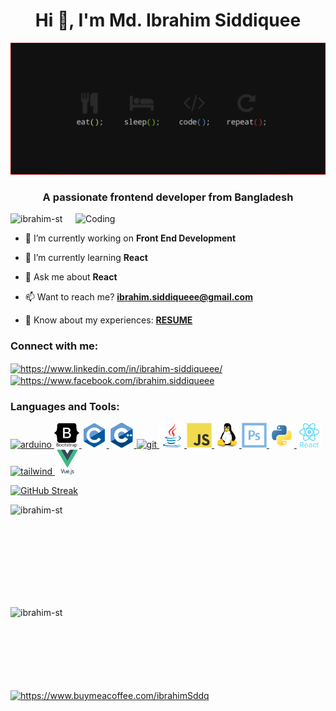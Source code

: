 <!-- ![MasterHead](https://miro.medium.com/max/720/0*7Q3yvSIv_t0ioJ-Z.gif)  -->
<h1 align="center">Hi 👋, I'm Md. Ibrahim Siddiquee</h1>
<img  alt="Coding" src="banner.png" >

<h3 align="center">A passionate frontend developer from Bangladesh</h3>
<img align="right" alt="Coding" width="400" src="https://camo.githubusercontent.com/8bf6f6d78abc81fcf9c49f10649423e73ea44bc248e83aaae8759d401c829a84/68747470733a2f2f70687973696373677572756b756c2e66696c65732e776f726470726573732e636f6d2f323031392f30322f6368617261637465722d312e676966" >

<p align="left"> <img src="https://komarev.com/ghpvc/?username=ibrahim-st&label=Profile%20views&color=0e75b6&style=flat" alt="ibrahim-st" /> </p>

- 🔭 I’m currently working on **Front End Development**

- 🌱 I’m currently learning **React**

- 💬 Ask me about **React**

- 📫 Want to reach me?  **ibrahim.siddiqueee@gmail.com**

- 📄 Know about my experiences: <a href="https://drive.google.com/file/d/15mS94G-26LI7ReKp4JM2PWOSIgarfLbW/view?usp=sharing](https://drive.google.com/file/d/15mS94G-26LI7ReKp4JM2PWOSIgarfLbW/view?usp=sharing">**RESUME**</a> 

<h3 align="left">Connect with me:</h3>
<p align="left">
<a href="https://linkedin.com/in/https://www.linkedin.com/in/ibrahim-siddiqueee/" target="blank"><img align="center" src="https://raw.githubusercontent.com/rahuldkjain/github-profile-readme-generator/master/src/images/icons/Social/linked-in-alt.svg" alt="https://www.linkedin.com/in/ibrahim-siddiqueee/" height="30" width="40" /></a>
<a href="https://fb.com/https://www.facebook.com/ibrahim.siddiqueee" target="blank"><img align="center" src="https://raw.githubusercontent.com/rahuldkjain/github-profile-readme-generator/master/src/images/icons/Social/facebook.svg" alt="https://www.facebook.com/ibrahim.siddiqueee" height="30" width="40" /></a>
</p>

<h3 align="left">Languages and Tools:</h3>
<p align="left"> <a href="https://www.arduino.cc/" target="_blank" rel="noreferrer"> <img src="https://cdn.worldvectorlogo.com/logos/arduino-1.svg" alt="arduino" width="40" height="40"/> </a> <a href="https://getbootstrap.com" target="_blank" rel="noreferrer"> <img src="https://raw.githubusercontent.com/devicons/devicon/master/icons/bootstrap/bootstrap-plain-wordmark.svg" alt="bootstrap" width="40" height="40"/> </a> <a href="https://www.cprogramming.com/" target="_blank" rel="noreferrer"> <img src="https://raw.githubusercontent.com/devicons/devicon/master/icons/c/c-original.svg" alt="c" width="40" height="40"/> </a> <a href="https://www.w3schools.com/cpp/" target="_blank" rel="noreferrer"> <img src="https://raw.githubusercontent.com/devicons/devicon/master/icons/cplusplus/cplusplus-original.svg" alt="cplusplus" width="40" height="40"/> </a> <a href="https://git-scm.com/" target="_blank" rel="noreferrer"> <img src="https://www.vectorlogo.zone/logos/git-scm/git-scm-icon.svg" alt="git" width="40" height="40"/> </a> <a href="https://www.java.com" target="_blank" rel="noreferrer"> <img src="https://raw.githubusercontent.com/devicons/devicon/master/icons/java/java-original.svg" alt="java" width="40" height="40"/> </a> <a href="https://developer.mozilla.org/en-US/docs/Web/JavaScript" target="_blank" rel="noreferrer"> <img src="https://raw.githubusercontent.com/devicons/devicon/master/icons/javascript/javascript-original.svg" alt="javascript" width="40" height="40"/> </a> <a href="https://www.linux.org/" target="_blank" rel="noreferrer"> <img src="https://raw.githubusercontent.com/devicons/devicon/master/icons/linux/linux-original.svg" alt="linux" width="40" height="40"/> </a> <a href="https://www.photoshop.com/en" target="_blank" rel="noreferrer"> <img src="https://raw.githubusercontent.com/devicons/devicon/master/icons/photoshop/photoshop-line.svg" alt="photoshop" width="40" height="40"/> </a> <a href="https://www.python.org" target="_blank" rel="noreferrer"> <img src="https://raw.githubusercontent.com/devicons/devicon/master/icons/python/python-original.svg" alt="python" width="40" height="40"/> </a> <a href="https://reactjs.org/" target="_blank" rel="noreferrer"> <img src="https://raw.githubusercontent.com/devicons/devicon/master/icons/react/react-original-wordmark.svg" alt="react" width="40" height="40"/> </a> <a href="https://tailwindcss.com/" target="_blank" rel="noreferrer"> <img src="https://www.vectorlogo.zone/logos/tailwindcss/tailwindcss-icon.svg" alt="tailwind" width="40" height="40"/> </a> <a href="https://vuejs.org/" target="_blank" rel="noreferrer"> <img src="https://raw.githubusercontent.com/devicons/devicon/master/icons/vuejs/vuejs-original-wordmark.svg" alt="vuejs" width="40" height="40"/> </a> </p> 


[![GitHub Streak](http://github-readme-streak-stats.herokuapp.com?user=ibrahim-st&theme=windows-dark&date_format=j%20M%5B%20Y%5D&fire=FF2D2D)](https://git.io/streak-stats)
<!-- <p><img align="left" src="https://github-readme-streak-stats.herokuapp.com/?user=ibrahim-st&" alt="ibrahim-st" /></p> -->

<p>&nbsp;<img align="left" src="https://github-readme-stats.vercel.app/api?username=ibrahim-st&show_icons=true&locale=en" alt="ibrahim-st" /></p> <br><br><br><br><br><br><br>

<p><img align="left" src="https://github-readme-stats.vercel.app/api/top-langs?username=ibrahim-st&show_icons=true&locale=en&layout=compact" alt="ibrahim-st" /></p>
<br> <br> <br> <br><br> <br><br>
<div>

<p align="left"><a href="https://www.buymeacoffee.com/https://www.buymeacoffee.com/ibrahimSddq"> <img src="https://cdn.buymeacoffee.com/buttons/v2/default-yellow.png" height="50" width="210" alt="https://www.buymeacoffee.com/ibrahimSddq" /></a></p>
</div>

